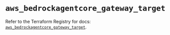 # `aws_bedrockagentcore_gateway_target`

Refer to the Terraform Registry for docs: [`aws_bedrockagentcore_gateway_target`](https://registry.terraform.io/providers/hashicorp/aws/6.19.0/docs/resources/bedrockagentcore_gateway_target).
